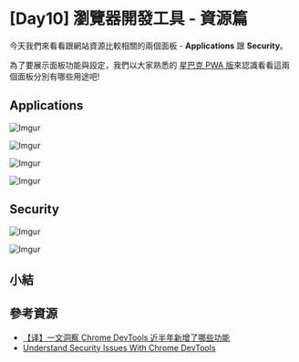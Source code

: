 # [Day10] 瀏覽器開發工具 - 資源篇

今天我們來看看跟網站資源比較相關的兩個面板 - **Applications** 跟 **Security**。

為了要展示面板功能與設定，我們以大家熟悉的 [星巴克 PWA 版](https://app.starbucks.com/)來認識看看這兩個面板分別有哪些用途吧!

## Applications

![Imgur](https://i.imgur.com/WFT2ePs.png)

![Imgur](https://i.imgur.com/tR3OuM8.png)

![Imgur](https://i.imgur.com/xgqjmAc.png)

![Imgur](https://i.imgur.com/FKTAbaL.png)

## Security

![Imgur](https://i.imgur.com/VqhLetU.png)

![Imgur](https://i.imgur.com/cX6FiTG.png)

## 小結

## 參考資源

- [【译】一文洞察 Chrome DevTools 近半年新增了哪些功能](https://www.zoo.team/article/chrome-devtools)
- [Understand Security Issues With Chrome DevTools](https://developers.google.com/web/tools/chrome-devtools/security)
